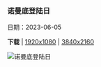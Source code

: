 ### 诺曼底登陆日

日期：2023-06-05

**下载**  |  [1920x1080](https://cn.bing.com/th?id=OHR.CliffsEtretat_ZH-CN9911283373_1920x1080.jpg)  |  [3840x2160](https://cn.bing.com/th?id=OHR.CliffsEtretat_ZH-CN9911283373_UHD.jpg)

![诺曼底登陆日](https://cn.bing.com/th?id=OHR.CliffsEtretat_ZH-CN9911283373_1920x1080.jpg "埃特尔塔海岸的白垩悬崖，诺曼底，法国 (© MarcelloLand/Getty Images)")

